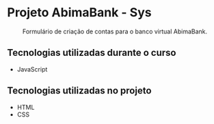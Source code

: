 <h1>Projeto AbimaBank - Sys</h1>

<p align="center">Formulário de criação de contas para o banco virtual AbimaBank.</p>

## Tecnologias utilizadas durante o curso
* JavaScript

## Tecnologias utilizadas no projeto
* HTML
* CSS
